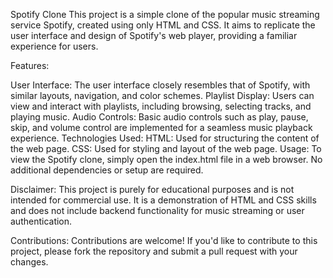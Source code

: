 Spotify Clone
This project is a simple clone of the popular music streaming service Spotify, created using only HTML and CSS. It aims to replicate the user interface and design of Spotify's web player, providing a familiar experience for users.

Features:

User Interface: The user interface closely resembles that of Spotify, with similar layouts, navigation, and color schemes.
Playlist Display: Users can view and interact with playlists, including browsing, selecting tracks, and playing music.
Audio Controls: Basic audio controls such as play, pause, skip, and volume control are implemented for a seamless music playback experience.
Technologies Used:
HTML: Used for structuring the content of the web page.
CSS: Used for styling and layout of the web page.
Usage:
To view the Spotify clone, simply open the index.html file in a web browser. No additional dependencies or setup are required.

Disclaimer:
This project is purely for educational purposes and is not intended for commercial use. It is a demonstration of HTML and CSS skills and does not include backend functionality for music streaming or user authentication.



Contributions:
Contributions are welcome! If you'd like to contribute to this project, please fork the repository and submit a pull request with your changes.
